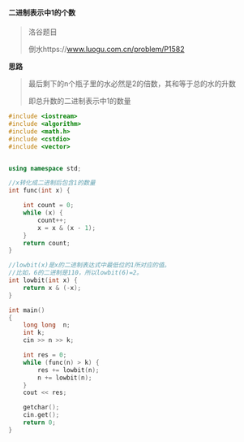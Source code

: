 #### 二进制表示中1的个数

> 洛谷题目
>
> 倒水https://www.luogu.com.cn/problem/P1582

**思路**

> 最后剩下的n个瓶子里的水必然是2的倍数，其和等于总的水的升数
>
> 即总升数的二进制表示中1的数量



~~~c++
#include <iostream>
#include <algorithm>
#include <math.h>
#include <cstdio>
#include <vector>


using namespace std;

//x转化成二进制后包含1的数量
int func(int x) {

	int count = 0;
	while (x) {
		count++;
		x = x & (x - 1);
	}
	return count;
}

//lowbit(x)是x的二进制表达式中最低位的1所对应的值。
//比如，6的二进制是110，所以lowbit(6)=2。
int lowbit(int x) {
	return x & (-x);
}

int main()
{	
	long long  n;
	int k;
	cin >> n >> k;

	int res = 0;
	while (func(n) > k) {
		res += lowbit(n);
		n += lowbit(n);
	}
	cout << res;

	getchar();
	cin.get();
	return 0;
}

~~~


